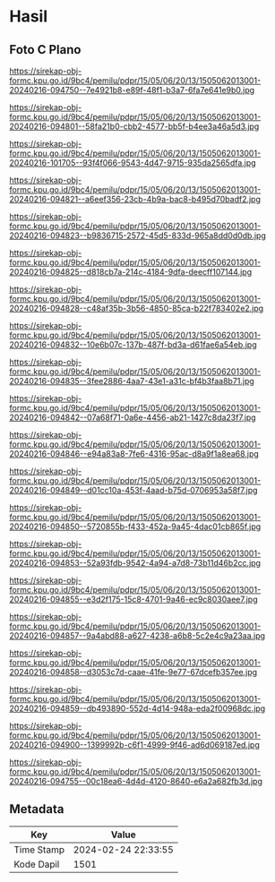# Hasil

## Foto C Plano

https://sirekap-obj-formc.kpu.go.id/9bc4/pemilu/pdpr/15/05/06/20/13/1505062013001-20240216-094750--7e4921b8-e89f-48f1-b3a7-6fa7e641e9b0.jpg

https://sirekap-obj-formc.kpu.go.id/9bc4/pemilu/pdpr/15/05/06/20/13/1505062013001-20240216-094801--58fa21b0-cbb2-4577-bb5f-b4ee3a46a5d3.jpg

https://sirekap-obj-formc.kpu.go.id/9bc4/pemilu/pdpr/15/05/06/20/13/1505062013001-20240216-101705--93f4f066-9543-4d47-9715-935da2565dfa.jpg

https://sirekap-obj-formc.kpu.go.id/9bc4/pemilu/pdpr/15/05/06/20/13/1505062013001-20240216-094821--a6eef356-23cb-4b9a-bac8-b495d70badf2.jpg

https://sirekap-obj-formc.kpu.go.id/9bc4/pemilu/pdpr/15/05/06/20/13/1505062013001-20240216-094823--b9836715-2572-45d5-833d-965a8dd0d0db.jpg

https://sirekap-obj-formc.kpu.go.id/9bc4/pemilu/pdpr/15/05/06/20/13/1505062013001-20240216-094825--d818cb7a-214c-4184-9dfa-deecff107144.jpg

https://sirekap-obj-formc.kpu.go.id/9bc4/pemilu/pdpr/15/05/06/20/13/1505062013001-20240216-094828--c48af35b-3b56-4850-85ca-b22f783402e2.jpg

https://sirekap-obj-formc.kpu.go.id/9bc4/pemilu/pdpr/15/05/06/20/13/1505062013001-20240216-094832--10e6b07c-137b-487f-bd3a-d61fae6a54eb.jpg

https://sirekap-obj-formc.kpu.go.id/9bc4/pemilu/pdpr/15/05/06/20/13/1505062013001-20240216-094835--3fee2886-4aa7-43e1-a31c-bf4b3faa8b71.jpg

https://sirekap-obj-formc.kpu.go.id/9bc4/pemilu/pdpr/15/05/06/20/13/1505062013001-20240216-094842--07a68f71-0a6e-4456-ab21-1427c8da23f7.jpg

https://sirekap-obj-formc.kpu.go.id/9bc4/pemilu/pdpr/15/05/06/20/13/1505062013001-20240216-094846--e94a83a8-7fe6-4316-95ac-d8a9f1a8ea68.jpg

https://sirekap-obj-formc.kpu.go.id/9bc4/pemilu/pdpr/15/05/06/20/13/1505062013001-20240216-094849--d01cc10a-453f-4aad-b75d-0706953a58f7.jpg

https://sirekap-obj-formc.kpu.go.id/9bc4/pemilu/pdpr/15/05/06/20/13/1505062013001-20240216-094850--5720855b-f433-452a-9a45-4dac01cb865f.jpg

https://sirekap-obj-formc.kpu.go.id/9bc4/pemilu/pdpr/15/05/06/20/13/1505062013001-20240216-094853--52a93fdb-9542-4a94-a7d8-73b11d46b2cc.jpg

https://sirekap-obj-formc.kpu.go.id/9bc4/pemilu/pdpr/15/05/06/20/13/1505062013001-20240216-094855--e3d2f175-15c8-4701-9a46-ec9c8030aee7.jpg

https://sirekap-obj-formc.kpu.go.id/9bc4/pemilu/pdpr/15/05/06/20/13/1505062013001-20240216-094857--9a4abd88-a627-4238-a6b8-5c2e4c9a23aa.jpg

https://sirekap-obj-formc.kpu.go.id/9bc4/pemilu/pdpr/15/05/06/20/13/1505062013001-20240216-094858--d3053c7d-caae-41fe-9e77-67dcefb357ee.jpg

https://sirekap-obj-formc.kpu.go.id/9bc4/pemilu/pdpr/15/05/06/20/13/1505062013001-20240216-094859--db493890-552d-4d14-948a-eda2f00968dc.jpg

https://sirekap-obj-formc.kpu.go.id/9bc4/pemilu/pdpr/15/05/06/20/13/1505062013001-20240216-094900--1399992b-c6f1-4999-9f46-ad6d069187ed.jpg

https://sirekap-obj-formc.kpu.go.id/9bc4/pemilu/pdpr/15/05/06/20/13/1505062013001-20240216-094755--00c18ea6-4d4d-4120-8640-e6a2a682fb3d.jpg


## Metadata

| Key        | Value               |
| ---------- | ------------------- |
| Time Stamp | 2024-02-24 22:33:55 |
| Kode Dapil | 1501                |



